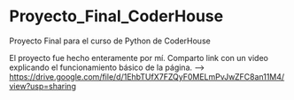 # Proyecto_Final_CoderHouse
Proyecto Final para el curso de Python de CoderHouse

El proyecto fue hecho enteramente por mí.
Comparto link con un video explicando el funcionamiento básico de la página. --> https://drive.google.com/file/d/1EhbTUfX7FZQyF0MELmPvJwZFC8an11M4/view?usp=sharing
